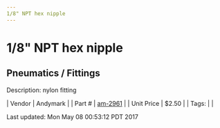 ```yaml
---
1/8" NPT hex nipple
---
```


# 1/8" NPT hex nipple
## Pneumatics / Fittings
Description: 	nylon fitting 

| Vendor | Andymark | 
| Part # | [am-2961](http://www.andymark.com/product-p/am-2961.htm) | 
| Unit Price | $2.50 | 
| Tags: |  | 

Last updated: Mon May 08 00:53:12 PDT 2017